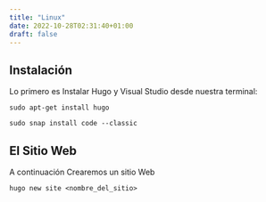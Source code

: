 ```yaml
---
title: "Linux"
date: 2022-10-28T02:31:40+01:00
draft: false
---
```


## Instalación
Lo primero es Instalar Hugo y Visual Studio desde nuestra terminal:

```shell
sudo apt-get install hugo
```
```shell
sudo snap install code --classic
```

## El Sitio Web
A continuación Crearemos un sitio Web

```shell
hugo new site <nombre_del_sitio>
```